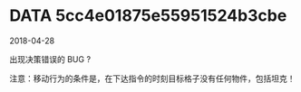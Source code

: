 DATA 5cc4e01875e55951524b3cbe
==============================

2018-04-28

出现决策错误的 BUG ?

注意：移动行为的条件是，在下达指令的时刻目标格子没有任何物件，包括坦克！